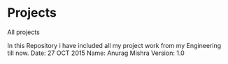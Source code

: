 # Projects
All projects

In this Repository i have included all my project work from my Engineering till now.
Date: 27 OCT 2015
Name: Anurag Mishra
Version: 1.0
